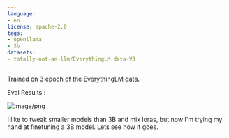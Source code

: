 ```yaml
---
language:
- en
license: apache-2.0
tags:
- openllama
- 3b
datasets:
- totally-not-an-llm/EverythingLM-data-V3
---
```


Trained on 3 epoch of the EverythingLM data.

Eval Results : 

![image/png](https://huggingface.co/aloobun/open-llama-3b-v2-elmv3/resolve/main/assets/lm-eval.png)

I like to tweak smaller models than 3B and mix loras, but now I'm trying my hand at finetuning a 3B model. Lets see how it goes.